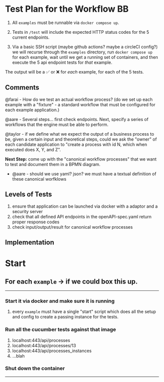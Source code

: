 # Test Plan for the Workflow BB

1. All `examples` must be runnable via `docker compose up`.

2. Tests in `/test` will include the expected HTTP status codes for the 5
   current endpoints.

3. Via a basic SSH script (maybe github actions? maybe a circleCI config?) we
   will recurse through the `examples` directory, run `docker compose up` for
   each example, wait until we get a running set of containers, and then execute
   the 5 api endpoint tests for _that_ example.

The output will be a ✅ or ❌ for _each_ example, for each of the 5 tests.

## Comments

@farai - How do we test an actual workflow process? (do we set up each example
with a "fixture" - a standard workflow that must be configured for each example
application.)

@aare - Several steps... first check endpoints. Next, specify a series of
workflows that the engine must be able to perform.

@taylor - if we define what we expect the output of a business process to be,
given a certain input and theoretical steps, could we ask the "owner" of each
candidate application to "create a process with id N, which when executed does
X, Y, and Z".

**Next Step:** come up with the "canonical workflow processes" that we want to
test and document them in a BPMN diagram.

- @aare - should we use yaml? json? we must have a textual definition of these
  canonical worfklows

## Levels of Tests

1. ensure that application can be launched via docker with a adaptor and a
   security server
2. check that all defined API endpoints in the openAPI-spec.yaml return proper
   response codes
3. check input/output/result for canonical workflow processes

## Implementation

# Start

## For each `example` -> if we could box this up.

---

### Start it via docker and make sure it is running

1. every `example` must have a single "start" script which does all the setup
   and config to create a passing instance for the tests.

### Run all the cucumber tests against that image

1. localhost:443/api/processes
2. localhost:443/api/processes/13
3. localhost:443/api/processes_instances
4. ...blah

### Shut down the container

---
